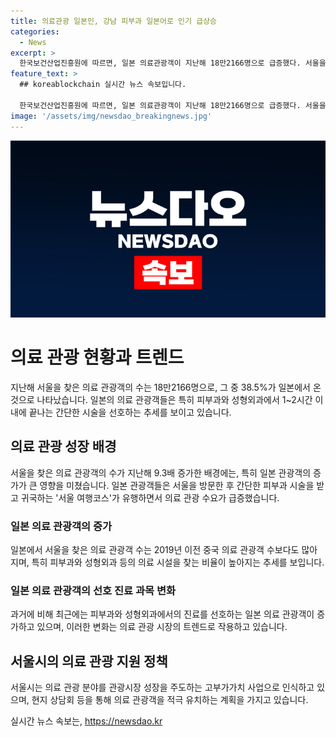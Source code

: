 ```yaml
---
title: 의료관광 일본인, 강남 피부과 일본어로 인기 급상승
categories:
  - News
excerpt: >
  한국보건산업진흥원에 따르면, 일본 의료관광객이 지난해 18만2166명으로 급증했다. 서울을 찾는 외국인 의료관광객 중 3명 중 1명 이상이 일본인으로, 특히 피부과와 성형외과에서 간단한 시술을 받는 경향이 높아지고 있다. 이러한 이유로 피부과와 성형외과가 외국인 의료관광객에게 높은 인기를 끌고 있으며, 서울시는 의료관광을 통한 고부가가치 사업으로 성장시키는 계획을 가지고 있다.
feature_text: >
  ## koreablockchain 실시간 뉴스 속보입니다.

  한국보건산업진흥원에 따르면, 일본 의료관광객이 지난해 18만2166명으로 급증했다. 서울을 찾는 외국인 의료관광객 중 3명 중 1명 이상이 일본인으로, 특히 피부과와 성형외과에서 간단한 시술을 받는 경향이 높아지고 있다. 이러한 이유로 피부과와 성형외과가 외국인 의료관광객에게 높은 인기를 끌고 있으며, 서울시는 의료관광을 통한 고부가가치 사업으로 성장시키는 계획을 가지고 있다.
image: '/assets/img/newsdao_breakingnews.jpg'
---
```


<p><img src="/assets/img/newsdao_breakingnews.jpg" alt="koreablockchain 속보" /></p>

<h1>의료 관광 현황과 트렌드</h1>

<p data-ke-size="size16">지난해 서울을 찾은 의료 관광객의 수는 18만2166명으로, 그 중 38.5%가 일본에서 온 것으로 나타났습니다. 일본의 의료 관광객들은 특히 피부과와 성형외과에서 1~2시간 이내에 끝나는 간단한 시술을 선호하는 추세를 보이고 있습니다.</p>

<h2 data-ke-size="size26">의료 관광 성장 배경</h2>

<p data-ke-size="size16">서울을 찾은 의료 관광객의 수가 지난해 9.3배 증가한 배경에는, 특히 일본 관광객의 증가가 큰 영향을 미쳤습니다. 일본 관광객들은 서울을 방문한 후 간단한 피부과 시술을 받고 귀국하는 '서울 여행코스'가 유행하면서 의료 관광 수요가 급증했습니다.</p>

<h3 data-ke-size="size24">일본 의료 관광객의 증가</h3>

<p data-ke-size="size16">일본에서 서울을 찾은 의료 관광객 수는 2019년 이전 중국 의료 관광객 수보다도 많아지며, 특히 피부과와 성형외과 등의 의료 시설을 찾는 비율이 높아지는 추세를 보입니다.</p>

<h3 data-ke-size="size24">일본 의료 관광객의 선호 진료 과목 변화</h3>

<p data-ke-size="size16">과거에 비해 최근에는 피부과와 성형외과에서의 진료를 선호하는 일본 의료 관광객이 증가하고 있으며, 이러한 변화는 의료 관광 시장의 트렌드로 작용하고 있습니다.</p>

<h2 data-ke-size="size26">서울시의 의료 관광 지원 정책</h2>

<p data-ke-size="size16">서울시는 의료 관광 분야를 관광시장 성장을 주도하는 고부가가치 사업으로 인식하고 있으며, 현지 상담회 등을 통해 의료 관광객을 적극 유치하는 계획을 가지고 있습니다.</p>
실시간 뉴스 속보는, <a href="https://newsdao.kr" rel="dofollow">https://newsdao.kr</a>


